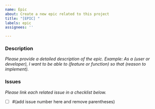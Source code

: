 ```yaml
---
name: Epic
about: Create a new epic related to this project
title: "[EPIC] "
labels: epic
assignees: ''

---
```


### Description
_Please provide a detailed description of the epic._
_Example: As a (user or developer), I want to be able to (feature or function) so that (reason to implement)._

### Issues
_Please link each related issue in a checklist below._
- [ ] #(add issue number here and remove parentheses)
